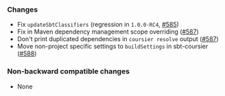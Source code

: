 ### Changes

* Fix `updateSbtClassifiers` (regression in `1.0.0-RC4`, [#585])
* Fix in Maven dependency management scope overriding ([#587])
* Don't print duplicated dependencies in `coursier resolve` output ([#587])
* Move non-project specific  settings to `buildSettings` in sbt-coursier ([#588])

[#585]: https://github.com/alexarchambault/coursier/pull/585
[#587]: https://github.com/alexarchambault/coursier/pull/587
[#588]: https://github.com/alexarchambault/coursier/pull/588

### Non-backward compatible changes

* None
